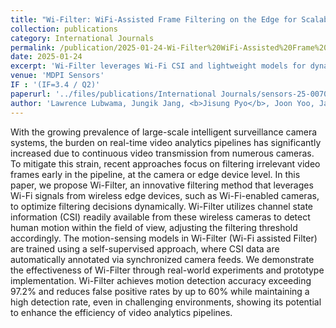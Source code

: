 ```yaml
---
title: "Wi-Filter: WiFi-Assisted Frame Filtering on the Edge for Scalable and Resource-Efficient Video Analytics"
collection: publications
category: International Journals
permalink: /publication/2025-01-24-Wi-Filter%20WiFi-Assisted%20Frame%20Filtering%20on%20the%20Edge%20for%20Scalable%20and%20Resource-Efficient%20Video%20Analytics
date: 2025-01-24
excerpt: 'Wi-Filter leverages Wi-Fi CSI and lightweight models for dynamic frame filtering at the edge, enabling resource-efficient and scalable video analytics.'
venue: 'MDPI Sensors'
IF : '(IF=3.4 / Q2)'
paperurl: '../files/publications/International Journals/sensors-25-00701.pdf'
author: 'Lawrence Lubwama, Jungik Jang, <b>Jisung Pyo</b>, Joon Yoo, Jaehyuk Choi'
---
```


With the growing prevalence of large-scale intelligent surveillance camera systems, the burden on real-time video analytics pipelines has significantly increased due to continuous video transmission from numerous cameras. To mitigate this strain, recent approaches focus on filtering irrelevant video frames early in the pipeline, at the camera or edge device level. In this paper, we propose Wi-Filter, an innovative filtering method that leverages Wi-Fi signals from wireless edge devices, such as Wi-Fi-enabled cameras, to optimize filtering decisions dynamically. Wi-Filter utilizes channel state information (CSI) readily available from these wireless cameras to detect human motion within the field of view, adjusting the filtering threshold accordingly. The motion-sensing models in Wi-Filter (Wi-Fi assisted Filter) are trained using a self-supervised approach, where CSI data are automatically annotated via synchronized camera feeds. We demonstrate the effectiveness of Wi-Filter through real-world experiments and prototype implementation. Wi-Filter achieves motion detection accuracy exceeding 97.2% and reduces false positive rates by up to 60% while maintaining a high detection rate, even in challenging environments, showing its potential to enhance the efficiency of video analytics pipelines.